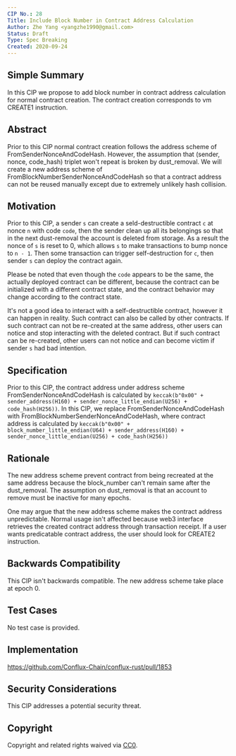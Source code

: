 ```yaml
---
CIP No.: 28
Title: Include Block Number in Contract Address Calculation
Author: Zhe Yang <yangzhe1990@gmail.com>
Status: Draft
Type: Spec Breaking
Created: 2020-09-24
---
```


<!--You can leave these HTML comments in your merged CIP and delete the visible duplicate text guides, they will not appear and may be helpful to refer to if you edit it again. This is the suggested template for new CIPs. Note that a CIP number will be assigned by an editor. When opening a pull request to submit your CIP, please use an abbreviated title in the filename, `CIP-draft_title_abbrev.md`. The title should be 44 characters or less.-->

## Simple Summary

In this CIP we propose to add block number in contract address calculation for normal contract creation. The contract creation corresponds to vm CREATE1 instruction.

## Abstract

Prior to this CIP normal contract creation follows the address scheme of FromSenderNonceAndCodeHash. However, the assumption that (sender, nonce, code_hash) triplet won't repeat is broken by dust_removal. We will create a new address scheme of FromBlockNumberSenderNonceAndCodeHash so that a contract address can not be reused manually except due to extremely unlikely hash collision.

## Motivation

Prior to this CIP, a sender `s` can create a seld-destructible contract `c` at nonce `n` with code `code`, then the sender clean up all its belongings so that in the next dust-removal the account is deleted from storage. As a result the nonce of `s` is reset to 0, which allows `s` to make transactions to bump nonce to `n - 1`. Then some transaction can trigger self-destruction for `c`, then sender `s` can deploy the contract again.

Please be noted that even though the `code` appears to be the same, the actually deployed contract can be different, because the contract can be initialized with a different contract state, and the contract behavior may change according to the contract state.

It's not a good idea to interact with a self-destructible contract, however it can happen in reality. Such contract can also be called by other contracts. If such contract can not be re-created at the same address, other users can notice and stop interacting with the deleted contract. But if such contract can be re-created, other users can not notice and can become victim if sender `s` had bad intention.

## Specification

Prior to this CIP, the contract address under address scheme FromSenderNonceAndCodeHash is calculated by `keccak(b"0x00" + sender_address(H160) + sender_nonce_little_endian(U256) + code_hash(H256))`.
In this CIP, we replace FromSenderNonceAndCodeHash with FromBlockNumberSenderNonceAndCodeHash, where contract address is calculated by `keccak(b"0x00" + block_number_little_endian(U64) + sender_address(H160) + sender_nonce_little_endian(U256) + code_hash(H256))`

## Rationale

The new address scheme prevent contract from being recreated at the same address because the block_number can't remain same after the dust_removal. The assumption on dust_removal is that an account to remove must be inactive for many epochs.

One may argue that the new address scheme makes the contract address unpredictable. Normal usage isn't affected because web3 interface retrieves the created contract address through transaction receipt. If a user wants predicatable contract address, the user should look for CREATE2 instruction.

## Backwards Compatibility

This CIP isn't backwards compatible. The new address scheme take place at epoch 0.

## Test Cases

No test case is provided.

## Implementation

https://github.com/Conflux-Chain/conflux-rust/pull/1853

## Security Considerations
This CIP addresses a potential security threat.

## Copyright
Copyright and related rights waived via [CC0](https://creativecommons.org/publicdomain/zero/1.0/).
